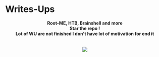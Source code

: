 # Writes-Ups
<p align="center">
  <b>Root-ME, HTB, Brainshell and more</b><br>
  <b>Star the repo !</b><br>
  <b>Lot of WU are not finished I don't have lot of motivation for end it</b><br>
  <br><br>
  <img src="https://cdn.discordapp.com/attachments/851138620948873256/851905639214219284/hqh.gif">
</p>
